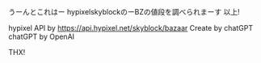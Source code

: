 うーんとこれはー
hypixelskyblockのーBZの値段を調べられまーす
以上!

hypixel API by https://api.hypixel.net/skyblock/bazaar
Create by chatGPT
chatGPT by OpenAI

THX!
